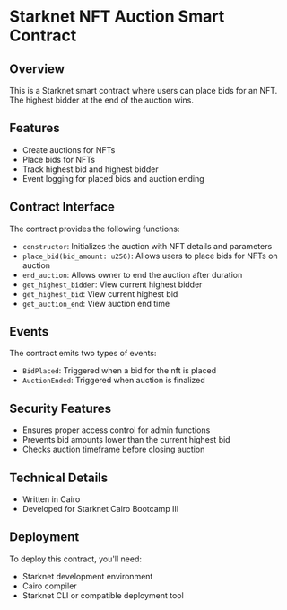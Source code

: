 # Starknet NFT Auction Smart Contract

## Overview

This is a Starknet smart contract where users can place bids for an NFT. The highest bidder at the end of the auction wins.

## Features

- Create auctions for NFTs
- Place bids for NFTs
- Track highest bid and highest bidder
- Event logging for placed bids and auction ending

## Contract Interface

The contract provides the following functions:

- `constructor`: Initializes the auction with NFT details and parameters
- `place_bid(bid_amount: u256)`: Allows users to place bids for NFTs on auction
- `end_auction`: Allows owner to end the auction after duration
- `get_highest_bidder`: View current highest bidder
- `get_highest_bid`: View current highest bid
- `get_auction_end`: View auction end time

## Events

The contract emits two types of events:

- `BidPlaced`: Triggered when a bid for the nft is placed
- `AuctionEnded`: Triggered when auction is finalized

## Security Features

- Ensures proper access control for admin functions
- Prevents bid amounts lower than the current highest bid
- Checks auction timeframe before closing auction

## Technical Details

- Written in Cairo
- Developed for Starknet Cairo Bootcamp III

## Deployment

To deploy this contract, you'll need:

- Starknet development environment
- Cairo compiler
- Starknet CLI or compatible deployment tool
